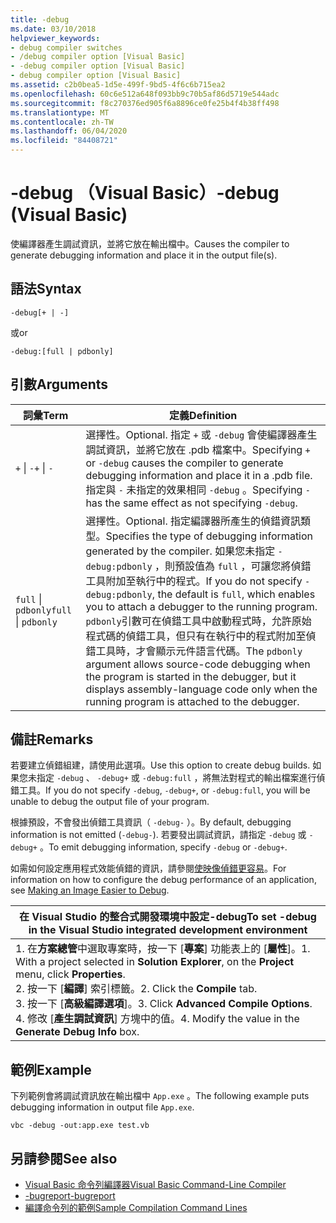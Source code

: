 ```yaml
---
title: -debug
ms.date: 03/10/2018
helpviewer_keywords:
- debug compiler switches
- /debug compiler option [Visual Basic]
- -debug compiler option [Visual Basic]
- debug compiler option [Visual Basic]
ms.assetid: c2b0bea5-1d5e-499f-9bd5-4f6c6b715ea2
ms.openlocfilehash: 60c6e512a648f093bb9c70b5af86d5719e544adc
ms.sourcegitcommit: f8c270376ed905f6a8896ce0fe25b4f4b38ff498
ms.translationtype: MT
ms.contentlocale: zh-TW
ms.lasthandoff: 06/04/2020
ms.locfileid: "84408721"
---
```

# <a name="-debug-visual-basic"></a><span data-ttu-id="d4d96-102">-debug （Visual Basic）</span><span class="sxs-lookup"><span data-stu-id="d4d96-102">-debug (Visual Basic)</span></span>

<span data-ttu-id="d4d96-103">使編譯器產生調試資訊，並將它放在輸出檔中。</span><span class="sxs-lookup"><span data-stu-id="d4d96-103">Causes the compiler to generate debugging information and place it in the output file(s).</span></span>

## <a name="syntax"></a><span data-ttu-id="d4d96-104">語法</span><span class="sxs-lookup"><span data-stu-id="d4d96-104">Syntax</span></span>

```console
-debug[+ | -]
```

<span data-ttu-id="d4d96-105">或</span><span class="sxs-lookup"><span data-stu-id="d4d96-105">or</span></span>

```console
-debug:[full | pdbonly]
```

## <a name="arguments"></a><span data-ttu-id="d4d96-106">引數</span><span class="sxs-lookup"><span data-stu-id="d4d96-106">Arguments</span></span>

|<span data-ttu-id="d4d96-107">詞彙</span><span class="sxs-lookup"><span data-stu-id="d4d96-107">Term</span></span>|<span data-ttu-id="d4d96-108">定義</span><span class="sxs-lookup"><span data-stu-id="d4d96-108">Definition</span></span>|
|---|---|
|<span data-ttu-id="d4d96-109">`+` &#124; `-`</span><span class="sxs-lookup"><span data-stu-id="d4d96-109">`+` &#124; `-`</span></span>|<span data-ttu-id="d4d96-110">選擇性。</span><span class="sxs-lookup"><span data-stu-id="d4d96-110">Optional.</span></span> <span data-ttu-id="d4d96-111">指定 `+` 或 `-debug` 會使編譯器產生調試資訊，並將它放在 .pdb 檔案中。</span><span class="sxs-lookup"><span data-stu-id="d4d96-111">Specifying `+` or `-debug` causes the compiler to generate debugging information and place it in a .pdb file.</span></span> <span data-ttu-id="d4d96-112">指定與 `-` 未指定的效果相同 `-debug` 。</span><span class="sxs-lookup"><span data-stu-id="d4d96-112">Specifying `-` has the same effect as not specifying `-debug`.</span></span>|
|<span data-ttu-id="d4d96-113">`full` &#124; `pdbonly`</span><span class="sxs-lookup"><span data-stu-id="d4d96-113">`full` &#124; `pdbonly`</span></span>|<span data-ttu-id="d4d96-114">選擇性。</span><span class="sxs-lookup"><span data-stu-id="d4d96-114">Optional.</span></span> <span data-ttu-id="d4d96-115">指定編譯器所產生的偵錯資訊類型。</span><span class="sxs-lookup"><span data-stu-id="d4d96-115">Specifies the type of debugging information generated by the compiler.</span></span> <span data-ttu-id="d4d96-116">如果您未指定 `-debug:pdbonly` ，則預設值為 `full` ，可讓您將偵錯工具附加至執行中的程式。</span><span class="sxs-lookup"><span data-stu-id="d4d96-116">If you do not specify `-debug:pdbonly`, the default is `full`, which enables you to attach a debugger to the running program.</span></span> <span data-ttu-id="d4d96-117">`pdbonly`引數可在偵錯工具中啟動程式時，允許原始程式碼的偵錯工具，但只有在執行中的程式附加至偵錯工具時，才會顯示元件語言代碼。</span><span class="sxs-lookup"><span data-stu-id="d4d96-117">The `pdbonly` argument allows source-code debugging when the program is started in the debugger, but it displays assembly-language code only when the running program is attached to the debugger.</span></span>|

## <a name="remarks"></a><span data-ttu-id="d4d96-118">備註</span><span class="sxs-lookup"><span data-stu-id="d4d96-118">Remarks</span></span>

<span data-ttu-id="d4d96-119">若要建立偵錯組建，請使用此選項。</span><span class="sxs-lookup"><span data-stu-id="d4d96-119">Use this option to create debug builds.</span></span> <span data-ttu-id="d4d96-120">如果您未指定 `-debug` 、 `-debug+` 或 `-debug:full` ，將無法對程式的輸出檔案進行偵錯工具。</span><span class="sxs-lookup"><span data-stu-id="d4d96-120">If you do not specify `-debug`, `-debug+`, or `-debug:full`, you will be unable to debug the output file of your program.</span></span>

<span data-ttu-id="d4d96-121">根據預設，不會發出偵錯工具資訊（ `-debug-` ）。</span><span class="sxs-lookup"><span data-stu-id="d4d96-121">By default, debugging information is not emitted (`-debug-`).</span></span> <span data-ttu-id="d4d96-122">若要發出調試資訊，請指定 `-debug` 或 `-debug+` 。</span><span class="sxs-lookup"><span data-stu-id="d4d96-122">To emit debugging information, specify `-debug` or `-debug+`.</span></span>

<span data-ttu-id="d4d96-123">如需如何設定應用程式效能偵錯的資訊，請參閱[使映像偵錯更容易](../../../framework/debug-trace-profile/making-an-image-easier-to-debug.md)。</span><span class="sxs-lookup"><span data-stu-id="d4d96-123">For information on how to configure the debug performance of an application, see [Making an Image Easier to Debug](../../../framework/debug-trace-profile/making-an-image-easier-to-debug.md).</span></span>

|<span data-ttu-id="d4d96-124">在 Visual Studio 的整合式開發環境中設定-debug</span><span class="sxs-lookup"><span data-stu-id="d4d96-124">To set -debug in the Visual Studio integrated development environment</span></span>|
|---|
|<span data-ttu-id="d4d96-125">1. 在**方案總管**中選取專案時，按一下 [**專案**] 功能表上的 [**屬性**]。</span><span class="sxs-lookup"><span data-stu-id="d4d96-125">1.  With a project selected in **Solution Explorer**, on the **Project** menu, click **Properties**.</span></span> <br /><span data-ttu-id="d4d96-126">2. 按一下 [**編譯**] 索引標籤。</span><span class="sxs-lookup"><span data-stu-id="d4d96-126">2.  Click the **Compile** tab.</span></span><br /><span data-ttu-id="d4d96-127">3. 按一下 [**高級編譯選項**]。</span><span class="sxs-lookup"><span data-stu-id="d4d96-127">3.  Click **Advanced Compile Options**.</span></span><br /><span data-ttu-id="d4d96-128">4. 修改 [**產生調試資訊**] 方塊中的值。</span><span class="sxs-lookup"><span data-stu-id="d4d96-128">4.  Modify the value in the **Generate Debug Info** box.</span></span>|

## <a name="example"></a><span data-ttu-id="d4d96-129">範例</span><span class="sxs-lookup"><span data-stu-id="d4d96-129">Example</span></span>

<span data-ttu-id="d4d96-130">下列範例會將調試資訊放在輸出檔中 `App.exe` 。</span><span class="sxs-lookup"><span data-stu-id="d4d96-130">The following example puts debugging information in output file `App.exe`.</span></span>

```console
vbc -debug -out:app.exe test.vb
```

## <a name="see-also"></a><span data-ttu-id="d4d96-131">另請參閱</span><span class="sxs-lookup"><span data-stu-id="d4d96-131">See also</span></span>

- [<span data-ttu-id="d4d96-132">Visual Basic 命令列編譯器</span><span class="sxs-lookup"><span data-stu-id="d4d96-132">Visual Basic Command-Line Compiler</span></span>](index.md)
- [<span data-ttu-id="d4d96-133">-bugreport</span><span class="sxs-lookup"><span data-stu-id="d4d96-133">-bugreport</span></span>](bugreport.md)
- [<span data-ttu-id="d4d96-134">編譯命令列的範例</span><span class="sxs-lookup"><span data-stu-id="d4d96-134">Sample Compilation Command Lines</span></span>](sample-compilation-command-lines.md)
